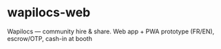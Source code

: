 # wapilocs-web
Wapilocs — community hire &amp; share. Web app + PWA prototype (FR/EN), escrow/OTP, cash-in at booth
